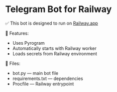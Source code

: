 
# Telegram Bot for Railway

✅ This bot is designed to run on [Railway.app](https://railway.app)

🧪 Features:
- Uses Pyrogram
- Automatically starts with Railway worker
- Loads secrets from Railway environment

📂 Files:
- bot.py — main bot file
- requirements.txt — dependencies
- Procfile — Railway entrypoint
